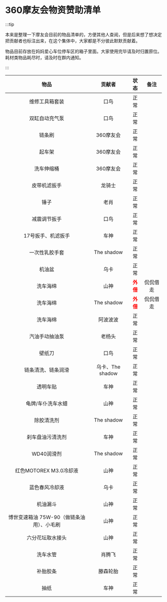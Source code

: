 # 360摩友会物资赞助清单

:::tip

本来是整理一下摩友会目前的物品清单的，方便其他人查阅，但是后来想了想决定把贡献者也标注出来，在这个集体中，大家都是不分彼此默默贡献着。

物品目前存放在妈妈爱心车位停车区的箱子里面。大家使用完毕请及时归置原位。耗材类物品耗尽时，请及时在群内通知。

:::

|                   物品                    |      贡献者      |               状态               |   备注   |
| :---------------------------------------: | :--------------: | :------------------------------: | :------: |
|              维修工具箱套装               |       口鸟       |               正常               |          |
|              双缸自动充气泵               |       口鸟       |               正常               |          |
|                  链条刷                   |    360摩友会     |               正常               |          |
|                  起车架                   |    360摩友会     |               正常               |          |
|                洗车伸缩桶                 |    360摩友会     |               正常               |          |
|               皮带机滤扳手                |      龙骑士      |               正常               |          |
|                   锤子                    |       老肖       |               正常               |          |
|               减震调节扳手                |       口鸟       |               正常               |          |
|            17号扳手、机滤扳手             |       车神       |               正常               |          |
|              一次性乳胶手套               |    The shadow    |               正常               |          |
|                  机油盆                   |       乌卡       |               正常               |          |
|                 洗车海绵                  |       山神       | <font color=red >**外借**</font> | 侃侃借走 |
|                 洗车海绵                  |    The shadow    | <font color=red >**外借**</font> | 侃侃借走 |
|                 洗车海绵                  |     阿波波波     |               正常               |          |
|              汽油手动抽油泵               |      老杨头      |               正常               |          |
|                  壁纸刀                   |       口鸟       |               正常               |          |
|            链条清洗、链条润滑             | 乌卡、The shadow |               正常               |          |
|                 透明车贴                  |       车神       |               正常               |          |
|             龟牌/车仆洗车水蜡             |       山神       |               正常               |          |
|                除胶清洗剂                 |    The shadow    |               正常               |          |
|             刹车盘油污清洗剂              |       车神       |               正常               |          |
|                WD40润滑剂                 |    The shadow    |               正常               |          |
|          红色MOTOREX M3.0冷却液           |       山神       |               正常               |          |
|              蓝色春风冷却液               |       乌卡       |               正常               |          |
|                 机油漏斗                  |       山神       |               正常               |          |
| 博世变速箱油 75W-90（做链条油用）、小毛刷 |       山神       |               正常               |          |
|             六分花坛取水接头              |       山神       |               正常               |          |
|                 洗车水管                  |      肖腾飞      |               正常               |          |
|                 补胎胶条                  |     滕森轮胎     |               正常               |          |
|                   抽纸                    |       车神       |               正常               |          |
